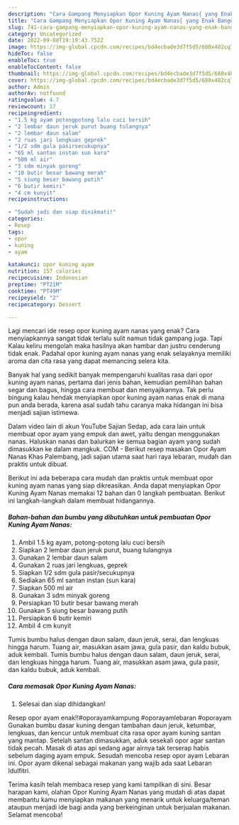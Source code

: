 ```yaml
---
description: "Cara Gampang Menyiapkan Opor Kuning Ayam Nanas{ yang Enak Banget,  Menu Buat lebaran"
title: "Cara Gampang Menyiapkan Opor Kuning Ayam Nanas{ yang Enak Banget,  Menu Buat lebaran"
slug: 741-cara-gampang-menyiapkan-opor-kuning-ayam-nanas-yang-enak-banget-menu-buat-lebaran
category: Uncategorized
date: 2022-09-08T19:19:43.752Z
image: https://img-global.cpcdn.com/recipes/bd4ecbade3d7f5d5/680x482cq70/opor-kuning-ayam-nanas-foto-resep-utama.jpg
hideToc: false
enableToc: true
enableTocContent: false
thumbnail: https://img-global.cpcdn.com/recipes/bd4ecbade3d7f5d5/680x482cq70/opor-kuning-ayam-nanas-foto-resep-utama.jpg
cover: https://img-global.cpcdn.com/recipes/bd4ecbade3d7f5d5/680x482cq70/opor-kuning-ayam-nanas-foto-resep-utama.jpg
author: Admin
authorAv: notfound
ratingvalue: 4.7
reviewcount: 17
recipeingredient:
- "1.5 kg ayam potongpotong lalu cuci bersih"
- "2 lembar daun jeruk purut buang tulangnya"
- "2 lembar daun salam"
- "2 ruas jari lengkuas geprek"
- "1/2 sdm gula pasirsecukupnya"
- "65 ml santan instan sun kara"
- "500 ml air"
- "3 sdm minyak goreng"
- "10 butir besar bawang merah"
- "5 siung besar bawang putih"
- "6 butir kemiri"
- "4 cm kunyit"
recipeinstructions:

- "Sudah jadi dan siap dinikmati!"
categories:
- Resep
tags:
- opor
- kuning
- ayam

katakunci: opor kuning ayam 
nutrition: 157 calories
recipecuisine: Indonesian
preptime: "PT21M"
cooktime: "PT49M"
recipeyield: "2"
recipecategory: Dessert

---
```



Lagi mencari ide resep opor kuning ayam nanas yang enak? Cara menyiapkannya sangat tidak terlalu sulit namun tidak gampang juga. Tapi Kalau keliru mengolah maka hasilnya akan hambar dan justru cenderung tidak enak. Padahal opor kuning ayam nanas yang enak selayaknya memiliki aroma dan cita rasa yang dapat memancing selera kita.


Banyak hal yang sedikit banyak mempengaruhi kualitas rasa dari opor kuning ayam nanas, pertama dari jenis bahan, kemudian pemilihan bahan segar dan bagus, hingga cara membuat dan menyajikannya. Tak perlu bingung kalau hendak menyiapkan opor kuning ayam nanas enak di mana pun anda berada, karena asal sudah tahu caranya maka hidangan ini bisa menjadi sajian istimewa.

Dalam video lain di akun YouTube Sajian Sedap, ada cara lain untuk membuat opor ayam yang empuk dan awet, yaitu dengan menggunakan nanas. Haluskan nanas dan balurkan ke semua bagian ayam yang sudah dimasukkan ke dalam mangkuk. COM - Berikut resep masakan Opor Ayam Nanas Khas Palembang, jadi sajian utama saat hari raya lebaran, mudah dan praktis untuk dibuat.


Berikut ini ada beberapa cara mudah dan praktis untuk membuat opor kuning ayam nanas yang siap dikreasikan. Anda dapat menyiapkan Opor Kuning Ayam Nanas memakai 12 bahan dan 0 langkah pembuatan. Berikut ini langkah-langkah dalam membuat hidangannya.

<!--inarticleads1-->

##### Bahan-bahan dan bumbu yang dibutuhkan untuk pembuatan Opor Kuning Ayam Nanas:

1. Ambil 1.5 kg ayam, potong-potong lalu cuci bersih
1. Siapkan 2 lembar daun jeruk purut, buang tulangnya
1. Gunakan 2 lembar daun salam
1. Gunakan 2 ruas jari lengkuas, geprek
1. Siapkan 1/2 sdm gula pasir/secukupnya
1. Sediakan 65 ml santan instan (sun kara)
1. Siapkan 500 ml air
1. Gunakan 3 sdm minyak goreng
1. Persiapkan 10 butir besar bawang merah
1. Gunakan 5 siung besar bawang putih
1. Persiapkan 6 butir kemiri
1. Ambil 4 cm kunyit


Tumis bumbu halus dengan daun salam, daun jeruk, serai, dan lengkuas hingga harum. Tuang air, masukkan asam jawa, gula pasir, dan kaldu bubuk, aduk kembali. Tumis bumbu halus dengan daun salam, daun jeruk, serai, dan lengkuas hingga harum. Tuang air, masukkan asam jawa, gula pasir, dan kaldu bubuk, aduk kembali. 

<!--inarticleads2-->

##### Cara memasak Opor Kuning Ayam Nanas:


1. Selesai dan siap dihidangkan!

Resep opor ayam enak‼️#oporayamkampung #oporayamlebaran #oporayam Gunakan bumbu dasar kuning dengan tambahan daun jeruk, ketumbar, lengkuas, dan kencur untuk membuat cita rasa opor ayam kuning santan yang mantap. Setelah santan dimasukkan, aduk sesekali opor agar santan tidak pecah. Masak di atas api sedang agar airnya tak terserap habis sebelum daging ayam empuk. Sesudah mencoba resep opor ayam Lebaran ini. Opor ayam dikenal sebagai makanan yang wajib ada saat Lebaran Idulfitri. 

Terima kasih telah membaca resep yang kami tampilkan di sini. Besar harapan kami, olahan Opor Kuning Ayam Nanas yang mudah di atas dapat membantu kamu menyiapkan makanan yang menarik untuk keluarga/teman ataupun menjadi ide bagi anda yang berkeinginan untuk berjualan makanan. Selamat mencoba!
